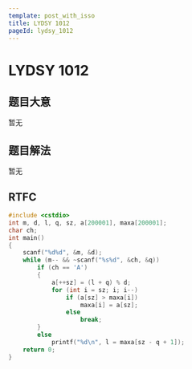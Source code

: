 ```yaml
---
template: post_with_isso
title: LYDSY 1012
pageId: lydsy_1012
---
```


# LYDSY 1012
<span id="poem"></span><script>$(function(){$.ajax('/api/poem?rnd='+Date.now()+Math.random()).done(function(data){$('#poem').text(data);});});</script>
## 题目大意
暂无

## 题目解法
暂无

## RTFC

```cpp
#include <cstdio>
int m, d, l, q, sz, a[200001], maxa[200001];
char ch;
int main()
{
    scanf("%d%d", &m, &d);
    while (m-- && ~scanf("%s%d", &ch, &q))
        if (ch == 'A')
        {
            a[++sz] = (l + q) % d;
            for (int i = sz; i; i--)
                if (a[sz] > maxa[i])
                    maxa[i] = a[sz];
                else
                    break;
        }
        else
            printf("%d\n", l = maxa[sz - q + 1]);
    return 0;
}
```
<div id="__comment"></div>
